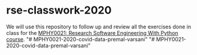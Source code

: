 # rse-classwork-2020

We will use this repository to follow up and review all the exercises done in class for the
[MPHY0021: Research Software Engineering With Python course](http://github-pages.ucl.ac.uk/rsd-engineeringcourse/).
"# MPHY0021-2020-covid-data-premal-varsani" 
"# MPHY0021-2020-covid-data-premal-varsani" 
